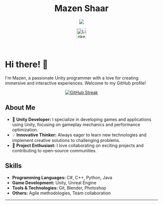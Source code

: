<p align="center">
  <h1 align="center">Mazen Shaar</h1>
</p>

<p align="center">
  <!-- Typing SVG by DenverCoder1 - https://github.com/DenverCoder1/readme-typing-svg -->
  <a href="https://github.com/DenverCoder1/readme-typing-svg">
    <img src="https://readme-typing-svg.demolab.com/?lines=Unity%20Developer;Interactive%20Experience%20Creator;Innovative%20Thinker;Always%20Learning&font=Fira%20Code&center=true&width=440&height=45&color=f75c7e&vCenter=true&pause=1000&size=22" /></a>
</p>

<!-- Social icons section -->
<p align="center">
  <a href="https://www.linkedin.com/in/mazenshaar/"><img width="32px" alt="LinkedIn" title="LinkedIn" src="https://i.imgur.com/yRpa1dQ.png"/></a>
</p>

<br/>

# Hi there! 👋

I'm Mazen, a passionate Unity programmer with a love for creating immersive and interactive experiences. Welcome to my GitHub profile!

<p align="center">
  <a href="https://git.io/streak-stats">
    <img src="https://github-readme-streak-stats.herokuapp.com?user=mazen320&theme=radical&hide_border=true&exclude_days=Sun%2CSat" alt="GitHub Streak" />
  </a>
</p>

## About Me

- 🌟 **Unity Developer:** I specialize in developing games and applications using Unity, focusing on gameplay mechanics and performance optimization.
- 💡 **Innovative Thinker:** Always eager to learn new technologies and implement creative solutions to challenging problems.
- 🚀 **Project Enthusiast:** I love collaborating on exciting projects and contributing to open-source communities.

## Skills

- **Programming Languages:** C#, C++, Python, Java
- **Game Development:** Unity, Unreal Engine
- **Tools & Technologies:** Git, Blender, Photoshop
- **Others:** Agile methodologies, Team collaboration

---
